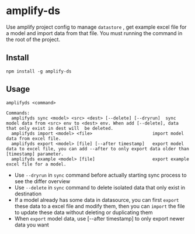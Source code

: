 # amplify-ds

Use amplify project config to manage `datastore` , get example excel file for a model and import data from that file. You must running the command in the root of the project.

## Install
```
npm install -g amplify-ds
```

## Usage

```
amplifyds <command>

Commands:
  amplifyds sync <model> <src> <dest> [--delete] [--dryrun]  sync model data from <src> env to <dest> env. When add [--delete], data that only exist in dest will  be deleted.
  amplifyds import <model> <file>                       import model data from excel file.
  amplifyds export <model> [file] [--after timestamp]   export model data to excel file, you can add --after to only export data older than [timestamp] parameter.
  amplifyds example <model> [file]                      export example excel file for a model.

```
* Use `--dryrun` in `sync` command before actually starting sync process to see the differ overview
* Use `--delete` in `sync` command to delete isolated data that only exist in destination
* If a model already has some data in datasource, you can first `export` these data to a excel file and modify them, then you can `import` the file to update these data without deleting or duplicating them
* When `export` model data, use [--after timestamp] to only export newer data you want

